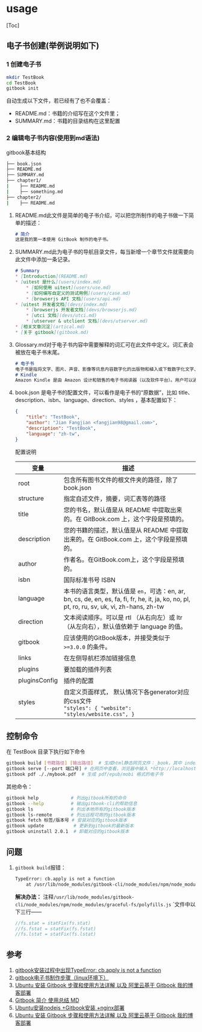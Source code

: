 # usage

[Toc]



## 电子书创建(举例说明如下)  

### 1 创建电子书  

```sh
mkdir TestBook  
cd TestBook  
gitbook init
```

自动生成以下文件，若已经有了也不会覆盖：

- README.md：书籍的介绍写在这个文件里；
- SUMMARY.md：书籍的目录结构在这里配置

### 2 编辑电子书内容(使用到md语法)  

gitbook基本结构

```sh
├── book.json
├── README.md
├── SUMMARY.md
├── chapter1/
|    ├── README.md
|    ├── something.md
├── chapter2/
|    ├── README.md
```

1. README.md此文件是简单的电子书介绍，可以把您所制作的电子书做一下简单的描述：  

   ```markdown
   # 简介  
   这是我的第一本使用 GitBook 制作的电子书。
   ```

2. SUMMARY.md此为电子书的导航目录文件，每当新增一个章节文件就需要向此文件中添加一条记录。

   ```markdown
   # Summary
   * [Introduction](README.md)  
   * [uitest 是什么](users/index.md)  
       * [如何使用 uitest](users/use.md)  
       * [如何编写自定义的测试用例](users/case.md)  
       * [browserjs API 文档](users/api.md)  
   * [uitest 开发者文档](devs/index.md)  
       * [browserjs 开发者文档](devs/browserjs.md)  
       * [utci 文档](devs/utci.md)  
       * [utserver & utclient 文档](devs/utserver.md)  
   * [相关文章沉淀](artical.md)  
   * [关于 gitbook](gitbook.md)
   ```

3. Glossary.md对于电子书内容中需要解释的词汇可在此文件中定义。词汇表会被放在电子书末尾。  

   ```markdown
   # 电子书  
   电子书是指将文字、图片、声音、影像等讯息内容数字化的出版物和植入或下载数字化文字、图片、声音、影像等讯息内容的集存储和显示终端于一体的手持阅读器。
   # Kindle  
   Amazon Kindle 是由 Amazon 设计和销售的电子书阅读器（以及软件平台）。用户可以通过无线网络使用 Amazon Kindle 购买、下载和阅读电子书、报纸、杂志、博客及其他电子媒体。
   ```

4. book.json 是电子书的配置文件，可以看作是电子书的“原数据”，比如 title、description、isbn、language、direction、styles ，基本配置如下：

   ```json
   {
       "title": "TestBook",  
       "author": "Jian Fangjian <fangjian98@gmail.com>",
       "description": "TestBook",  
       "language": "zh-tw",  
   }
   ```
   
   配置说明
   
   | 变量          | 描述                                                         |
   | ------------- | ------------------------------------------------------------ |
   | root          | 包含所有图书文件的根文件夹的路径，除了 book.json             |
   | structure     | 指定自述文件，摘要，词汇表等的路径                           |
   | title         | 您的书名，默认值是从 README 中提取出来的。在 GitBook.com 上，这个字段是预填的。 |
   | description   | 您的书籍的描述，默认值是从 README 中提取出来的。在 GitBook.com 上，这个字段是预填的。 |
   | author        | 作者名。在GitBook.com上，这个字段是预填的。                  |
   | isbn          | 国际标准书号 ISBN                                            |
   | language      | 本书的语言类型，默认值是 `en`，可选：en, ar, bn, cs, de, en, es, fa, fi, fr, he, it, ja, ko, no, pl, pt, ro, ru, sv, uk, vi, zh-hans, zh-tw |
   | direction     | 文本阅读顺序。可以是 rtl （从右向左）或 ltr （从左向右），默认值依赖于 language 的值。 |
   | gitbook       | 应该使用的GitBook版本，并接受类似于 `>=3.0.0` 的条件。       |
   | links         | 在左侧导航栏添加链接信息                                     |
   | plugins       | 要加载的插件列表                                             |
   | pluginsConfig | 插件的配置                                                   |
   | styles        | 自定义页面样式， 默认情况下各generator对应的css文件<br/>`"styles": { "website": "styles/website.css", }` |



## 控制命令

在 TestBook 目录下执行如下命令

```sh
gitbook build [书籍路径] [输出路径]  # 生成html静态网页文件：_book，其中 index.html 为入口文件
gitbook serve [--port 端口号] # 在网页中查看，浏览器中输入 *http://localhost:4000* 即可预览电子书内容
gitbook pdf ././mybook.pdf  # 生成 pdf/epub/mobi 格式的电子书
```

其他命令：

```sh
gitbook help            # 列出gitbook所有的命令
gitbook --help          # 输出gitbook-cli的帮助信息
gitbook ls              # 列出本地所有的gitbook版本
gitbook ls-remote       # 列出远程可用的gitbook版本
gitbook fetch 标签/版本号 # 安装对应的gitbook版本
gitbook update           # 更新到gitbook的最新版本
gitbook uninstall 2.0.1  # 卸载对应的gitbook版本
```





## 问题

1. `gitbook build`报错：

   ```sh
   TypeError: cb.apply is not a function
       at /usr/lib/node_modules/gitbook-cli/node_modules/npm/node_modules/graceful-fs/polyfills.js:287:18
   ```

   **解决办法：** 注释`/usr/lib/node_modules/gitbook-cli/node_modules/npm/node_modules/graceful-fs/polyfills.js` `文件中以下三行——

   ```cpp
   //fs.stat = statFix(fs.stat)
   //fs.fstat = statFix(fs.fstat)
   //fs.lstat = statFix(fs.lstat)
   ```

   

## 参考

1. [gitbook安装过程中出现TypeError: cb.apply is not a function](https://blog.csdn.net/swy_swy_swy/article/details/118542847?spm=1001.2101.3001.6661.1&utm_medium=distribute.pc_relevant_t0.none-task-blog-2%7Edefault%7ECTRLIST%7ERate-1-118542847-blog-110948703.pc_relevant_3mothn_strategy_and_data_recovery&depth_1-utm_source=distribute.pc_relevant_t0.none-task-blog-2%7Edefault%7ECTRLIST%7ERate-1-118542847-blog-110948703.pc_relevant_3mothn_strategy_and_data_recovery&utm_relevant_index=1)
2. [gitbook电子书制作步骤（linux环境下）](http://www.taodudu.cc/news/show-4899270.html)
2. [Ubuntu 安装 Gitbook 步骤和使用方法详解 以及 阿里云基于 Gitbook 我的博客部署](http://www.javashuo.com/article/p-mqknmune-nv.html)
2. [Gitbook 简介 使用总结 MD](https://www.bbsmax.com/A/A2dm2xY7ze/)
2. [Ubuntu安装nodejs +Gitbook安装 +nginx部署](https://blog.csdn.net/weixin_42396197/article/details/124218369)
2. [Ubuntu 安装 Gitbook 步骤和使用方法详解 以及 阿里云基于 Gitbook 我的博客部署](http://www.javashuo.com/article/p-mqknmune-nv.html)